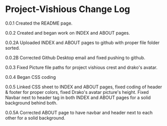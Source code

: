 # Project-Vishious Change Log

0.0.1 Created the README page.

0.0.2 Created and began work on INDEX and ABOUT pages.

0.0.2A Uploaded INDEX and ABOUT pages to github with proper file folder sorted.

0.0.2B Corrected Github Desktop email and fixed pushing to github.

0.0.3 Fixed Picture file paths for project vishious crest and drako's avatar.

0.0.4 Began CSS coding

0.0.5 Linked CSS sheet to INDEX and ABOUT pages, fixed coding of header & footer for proper colors, fixed Drako's avatar picture's height. Fixed Navbar next to header tag in both INDEX and ABOUT pages for a solid background behind both.

0.0.5A Corrected ABOUT page to have navbar and header next to each other for a solid background.
